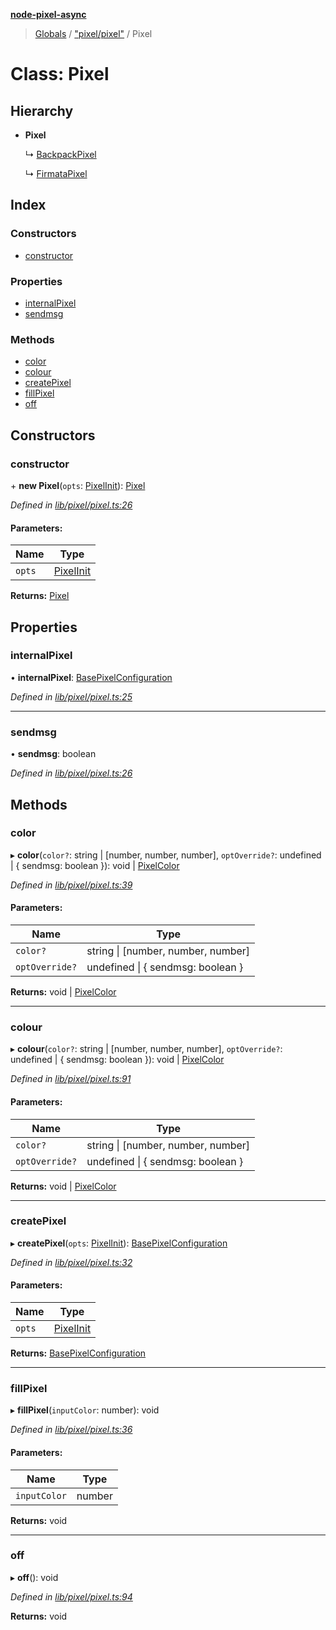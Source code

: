 **[node-pixel-async](../README.md)**

> [Globals](../globals.md) / ["pixel/pixel"](../modules/_pixel_pixel_.md) / Pixel

# Class: Pixel

## Hierarchy

* **Pixel**

  ↳ [BackpackPixel](_pixel_backpack_.backpackpixel.md)

  ↳ [FirmataPixel](_pixel_firmata_.firmatapixel.md)

## Index

### Constructors

* [constructor](_pixel_pixel_.pixel.md#constructor)

### Properties

* [internalPixel](_pixel_pixel_.pixel.md#internalpixel)
* [sendmsg](_pixel_pixel_.pixel.md#sendmsg)

### Methods

* [color](_pixel_pixel_.pixel.md#color)
* [colour](_pixel_pixel_.pixel.md#colour)
* [createPixel](_pixel_pixel_.pixel.md#createpixel)
* [fillPixel](_pixel_pixel_.pixel.md#fillpixel)
* [off](_pixel_pixel_.pixel.md#off)

## Constructors

### constructor

\+ **new Pixel**(`opts`: [PixelInit](../modules/_pixel_pixel_.md#pixelinit)): [Pixel](_pixel_pixel_.pixel.md)

*Defined in [lib/pixel/pixel.ts:26](https://github.com/hweeks/node-pixel-async/blob/e2c8d0c/lib/pixel/pixel.ts#L26)*

#### Parameters:

Name | Type |
------ | ------ |
`opts` | [PixelInit](../modules/_pixel_pixel_.md#pixelinit) |

**Returns:** [Pixel](_pixel_pixel_.pixel.md)

## Properties

### internalPixel

•  **internalPixel**: [BasePixelConfiguration](../modules/_pixel_pixel_.md#basepixelconfiguration)

*Defined in [lib/pixel/pixel.ts:25](https://github.com/hweeks/node-pixel-async/blob/e2c8d0c/lib/pixel/pixel.ts#L25)*

___

### sendmsg

•  **sendmsg**: boolean

*Defined in [lib/pixel/pixel.ts:26](https://github.com/hweeks/node-pixel-async/blob/e2c8d0c/lib/pixel/pixel.ts#L26)*

## Methods

### color

▸ **color**(`color?`: string \| [number, number, number], `optOverride?`: undefined \| { sendmsg: boolean  }): void \| [PixelColor](../interfaces/_types_.pixelcolor.md)

*Defined in [lib/pixel/pixel.ts:39](https://github.com/hweeks/node-pixel-async/blob/e2c8d0c/lib/pixel/pixel.ts#L39)*

#### Parameters:

Name | Type |
------ | ------ |
`color?` | string \| [number, number, number] |
`optOverride?` | undefined \| { sendmsg: boolean  } |

**Returns:** void \| [PixelColor](../interfaces/_types_.pixelcolor.md)

___

### colour

▸ **colour**(`color?`: string \| [number, number, number], `optOverride?`: undefined \| { sendmsg: boolean  }): void \| [PixelColor](../interfaces/_types_.pixelcolor.md)

*Defined in [lib/pixel/pixel.ts:91](https://github.com/hweeks/node-pixel-async/blob/e2c8d0c/lib/pixel/pixel.ts#L91)*

#### Parameters:

Name | Type |
------ | ------ |
`color?` | string \| [number, number, number] |
`optOverride?` | undefined \| { sendmsg: boolean  } |

**Returns:** void \| [PixelColor](../interfaces/_types_.pixelcolor.md)

___

### createPixel

▸ **createPixel**(`opts`: [PixelInit](../modules/_pixel_pixel_.md#pixelinit)): [BasePixelConfiguration](../modules/_pixel_pixel_.md#basepixelconfiguration)

*Defined in [lib/pixel/pixel.ts:32](https://github.com/hweeks/node-pixel-async/blob/e2c8d0c/lib/pixel/pixel.ts#L32)*

#### Parameters:

Name | Type |
------ | ------ |
`opts` | [PixelInit](../modules/_pixel_pixel_.md#pixelinit) |

**Returns:** [BasePixelConfiguration](../modules/_pixel_pixel_.md#basepixelconfiguration)

___

### fillPixel

▸ **fillPixel**(`inputColor`: number): void

*Defined in [lib/pixel/pixel.ts:36](https://github.com/hweeks/node-pixel-async/blob/e2c8d0c/lib/pixel/pixel.ts#L36)*

#### Parameters:

Name | Type |
------ | ------ |
`inputColor` | number |

**Returns:** void

___

### off

▸ **off**(): void

*Defined in [lib/pixel/pixel.ts:94](https://github.com/hweeks/node-pixel-async/blob/e2c8d0c/lib/pixel/pixel.ts#L94)*

**Returns:** void
